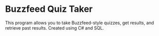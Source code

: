 <h1>Buzzfeed Quiz Taker</h1>

This program allows you to take Buzzfeed-style quizzes, get results, and retrieve past results. Created using C# and SQL. 
